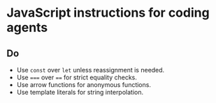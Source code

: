 # JavaScript instructions for coding agents

## Do

- Use `const` over `let` unless reassignment is needed.
- Use `===` over `==` for strict equality checks.
- Use arrow functions for anonymous functions.
- Use template literals for string interpolation.
